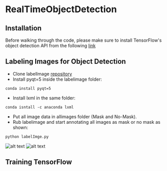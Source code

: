 # RealTimeObjectDetection
## Installation
Before walking through the code, please make sure to install TensorFlow's object detection API from the following [link](https://tensorflow-object-detection-api-tutorial.readthedocs.io/en/latest/install.html)

## Labeling Images for Object Detection
* Clone labelImage [repository](https://github.com/tzutalin/labelImg)
* Install pyqt=5 inside the labelimage folder:

```
conda install pyqt=5
```

* Install lxml in the same folder:
```
conda isntall -c anaconda lxml
```
* Put all image data in allimages folder (Mask and No-Mask).
* Rub labelimage and start annotating all images as mask or no mask as shown:
```
python labelImge.py
```
![alt text](https://github.com/waliddib095/RealTimeObjectDetection/blob/main/RealTimeObjectDetection-main/example_images/Image%20Labeling.PNG)
![alt text](https://github.com/waliddib095/RealTimeObjectDetection/blob/main/RealTimeObjectDetection-main/example_images/Mask%20label.PNG)

## Training TensorFlow
